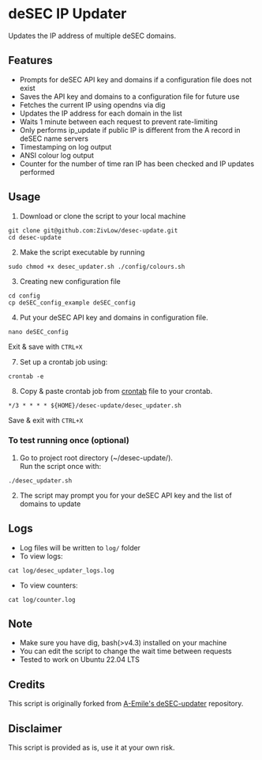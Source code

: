 # deSEC IP Updater

Updates the IP address of multiple deSEC domains.

## Features
- Prompts for deSEC API key and domains if a configuration file does not exist
- Saves the API key and domains to a configuration file for future use
- Fetches the current IP using opendns via dig
- Updates the IP address for each domain in the list
- Waits 1 minute between each request to prevent rate-limiting
- Only performs ip_update if public IP is different from the A record in deSEC name servers
- Timestamping on log output
- ANSI colour log output
- Counter for the number of time ran IP has been checked and IP updates performed

## Usage
1. Download or clone the script to your local machine
```
git clone git@github.com:ZivLow/desec-update.git
cd desec-update
```
2. Make the script executable by running
```
sudo chmod +x desec_updater.sh ./config/colours.sh
```
3. Creating new configuration file
```
cd config
cp deSEC_config_example deSEC_config
```
4. Put your deSEC API key and domains in configuration file.
```
nano deSEC_config
```
Exit & save with `CTRL+X`

7. Set up a crontab job using:
```
crontab -e
```
8. Copy & paste crontab job from [crontab](config/crontab) file to your crontab.
```
*/3 * * * * ${HOME}/desec-update/desec_updater.sh
```
Save & exit with `CTRL+X`

### To test running once (optional)
1. Go to project root directory (~/desec-update/). \
Run the script once with:
```
./desec_updater.sh
```
2. The script may prompt you for your deSEC API key and the list of domains to update

## Logs
- Log files will be written to `log/` folder
- To view logs:
```
cat log/desec_updater_logs.log
```
- To view counters:
```
cat log/counter.log
```

## Note
- Make sure you have dig, bash(>v4.3) installed on your machine
- You can edit the script to change the wait time between requests
- Tested to work on Ubuntu 22.04 LTS

## Credits
This script is originally forked from [A-Emile's deSEC-updater](https://github.com/A-Emile/deSEC-updater) repository.
## Disclaimer
This script is provided as is, use it at your own risk. 
